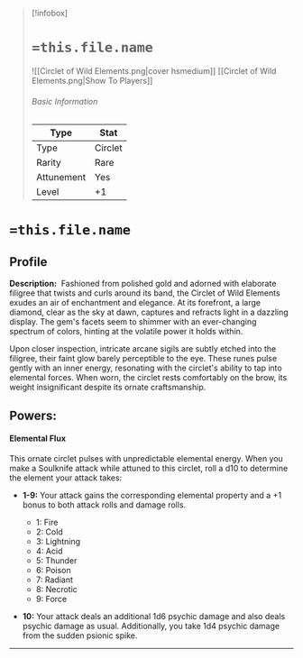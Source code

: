 > [!infobox]
> # `=this.file.name`
> ![[Circlet of Wild Elements.png|cover hsmedium]]
> [[Circlet of Wild Elements.png|Show To Players]]
> ###### Basic Information
> Type |  Stat |
> ---|---|
> Type | Circlet |
> Rarity | Rare |
> Attunement | Yes |
> Level | +1 |

# `=this.file.name`
## Profile

**Description:** 
Fashioned from polished gold and adorned with elaborate filigree that twists and curls around its band, the Circlet of Wild Elements exudes an air of enchantment and elegance. At its forefront, a large diamond, clear as the sky at dawn, captures and refracts light in a dazzling display. The gem's facets seem to shimmer with an ever-changing spectrum of colors, hinting at the volatile power it holds within.

Upon closer inspection, intricate arcane sigils are subtly etched into the filigree, their faint glow barely perceptible to the eye. These runes pulse gently with an inner energy, resonating with the circlet's ability to tap into elemental forces. When worn, the circlet rests comfortably on the brow, its weight insignificant despite its ornate craftsmanship.

## Powers:
#### Elemental Flux
This ornate circlet pulses with unpredictable elemental energy. When you make a Soulknife attack while attuned to this circlet, roll a d10 to determine the element your attack takes:

- **1-9:** Your attack gains the corresponding elemental property and a +1 bonus to both attack rolls and damage rolls.
    
    - 1: Fire
    - 2: Cold
    - 3: Lightning
    - 4: Acid
    - 5: Thunder
    - 6: Poison
    - 7: Radiant
    - 8: Necrotic
    - 9: Force
- **10:** Your attack deals an additional 1d6 psychic damage and also deals psychic damage as usual. Additionally, you take 1d4 psychic damage from the sudden psionic spike.

---